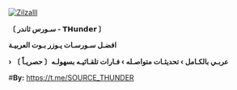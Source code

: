 
<a href="https://ibb.co/sv7XrcH"><img src="https://telegra.ph/file/8918b8389e5142968ab97.jpg" alt="Zilzalll" border="0"></a>

**〔 سـورس ثاندر - 𝗧𝗛𝘂𝗻𝗱𝗲𝗿 〕**

**افضـل سـورسـات يـوزر بـوت العربيـة**

**› عربـي بالكـامل › تحديثـات متواصـله › فـارات تلقـائيـه بسهولـه〔 حصريـاً 〕** 

#**By:** https://t.me/SOURCE_THUNDER


